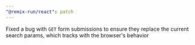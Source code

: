```yaml
---
"@remix-run/react": patch
---
```


Fixed a bug with `GET` form submissions to ensure they replace the current search params, which tracks with the browser's behavior
